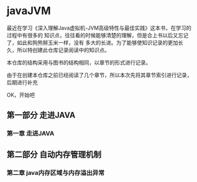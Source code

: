 # javaJVM

   最近在学习《深入理解Java虚拟机-JVM高级特性与最佳实践》这本书，在学习的过程中有很多的
知识点，往往看的时候能够清楚的理解，但是合上书以后又忘记了，如此和狗熊掰玉米一样，没有
多大的长进。为了能够使知识记录的更加长久，所以特创建此仓库记录阅读中的知识点。

   本仓库的结构采用与图书的结构相同，以章节的形式进行记录。

   由于在创建本仓库之前已经阅读了几个章节，所以本次先将其章节索引进行记录，后期进行补充

   OK，开始吧

## 第一部分 走进JAVA

### 第一章 走进JAVA

## 第二部分 自动内存管理机制

### 第二章 java内存区域与内存溢出异常


